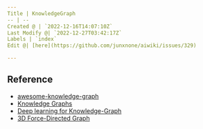 ```yaml
---
Title | KnowledgeGraph
-- | --
Created @ | `2022-12-16T14:07:10Z`
Last Modify @| `2022-12-27T03:42:17Z`
Labels | `index`
Edit @| [here](https://github.com/junxnone/aiwiki/issues/329)

---
```

## Reference

- [awesome-knowledge-graph](https://github.com/husthuke/awesome-knowledge-graph)
- [Knowledge Graphs](https://github.com/shaoxiongji/knowledge-graphs)
- [Deep learning for Knowledge-Graph](https://github.com/lihanghang/NLP-Knowledge-Graph)
- [3D Force-Directed Graph](https://github.com/vasturiano/3d-force-graph)
